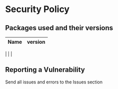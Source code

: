# Security Policy

## Packages used and their versions

|Name|version|
|-|-------------|

|    |       |


## Reporting a Vulnerability

Send all issues and errors to the Issues section
